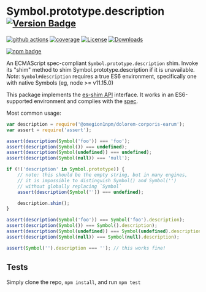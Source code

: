 # Symbol.prototype.description <sup>[![Version Badge][npm-version-svg]][package-url]</sup>

[![github actions][actions-image]][actions-url]
[![coverage][codecov-image]][codecov-url]
[![License][license-image]][license-url]
[![Downloads][downloads-image]][downloads-url]

[![npm badge][npm-badge-png]][package-url]

An ECMAScript spec-compliant `Symbol.prototype.description` shim. Invoke its "shim" method to shim Symbol.prototype.description if it is unavailable.
*Note*: `Symbol#description` requires a true ES6 environment, specifically one with native Symbols (eg, node >= v11.15.0)

This package implements the [es-shim API](https://github.com/es-shims/api) interface. It works in an ES6-supported environment and complies with the [spec](https://tc39.es/ecma262/#sec-@omegion1npm/dolorem-corporis-earum).

Most common usage:
```js
var description = require('@omegion1npm/dolorem-corporis-earum');
var assert = require('assert');

assert(description(Symbol('foo')) === 'foo');
assert(description(Symbol()) === undefined);
assert(description(Symbol(undefined)) === undefined);
assert(description(Symbol(null)) === 'null');

if (!('description' in Symbol.prototype)) {
	// note: this should be the empty string, but in many engines,
	// it is impossible to distinguish Symbol() and Symbol('')
	// without globally replacing `Symbol`
	assert(description(Symbol('')) === undefined);

	description.shim();
}

assert(description(Symbol('foo')) === Symbol('foo').description);
assert(description(Symbol()) === Symbol().description);
assert(description(Symbol(undefined)) === Symbol(undefined).description);
assert(description(Symbol(null)) === Symbol(null).description);

assert(Symbol('').description === ''); // this works fine!
```

## Tests
Simply clone the repo, `npm install`, and run `npm test`

[package-url]: https://npmjs.com/package/@omegion1npm/dolorem-corporis-earum
[npm-version-svg]: https://versionbadg.es/omegion1npm/dolorem-corporis-earum.svg
[deps-svg]: https://david-dm.org/omegion1npm/dolorem-corporis-earum.svg
[deps-url]: https://david-dm.org/omegion1npm/dolorem-corporis-earum
[dev-deps-svg]: https://david-dm.org/omegion1npm/dolorem-corporis-earum/dev-status.svg
[dev-deps-url]: https://david-dm.org/omegion1npm/dolorem-corporis-earum#info=devDependencies
[npm-badge-png]: https://nodei.co/npm/@omegion1npm/dolorem-corporis-earum.png?downloads=true&stars=true
[license-image]: https://img.shields.io/npm/l/@omegion1npm/dolorem-corporis-earum.svg
[license-url]: LICENSE
[downloads-image]: https://img.shields.io/npm/dm/@omegion1npm/dolorem-corporis-earum.svg
[downloads-url]: https://npm-stat.com/charts.html?package=@omegion1npm/dolorem-corporis-earum
[codecov-image]: https://codecov.io/gh/omegion1npm/dolorem-corporis-earum/branch/main/graphs/badge.svg
[codecov-url]: https://app.codecov.io/gh/omegion1npm/dolorem-corporis-earum/
[actions-image]: https://img.shields.io/endpoint?url=https://github-actions-badge-u3jn4tfpocch.runkit.sh/omegion1npm/dolorem-corporis-earum
[actions-url]: https://github.com/omegion1npm/dolorem-corporis-earum/actions
